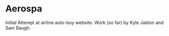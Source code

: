 # Aerospa
Initial Attempt at airline auto-buy website.
Work (so far) by Kyle Jablon and Sam Baugh.

